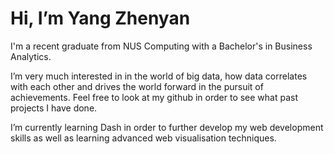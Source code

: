 # Hi, I’m Yang Zhenyan

I'm a recent graduate from NUS Computing with a Bachelor's in Business Analytics.

I’m very much interested in in the world of big data, how data correlates with each other and drives the world forward in the pursuit of achievements. Feel free to look at my github in order to see what past projects I have done.

I’m currently learning Dash in order to further develop my web development skills as well as learning advanced web visualisation techniques.

<!---
shinkurono/shinkurono is a ✨ special ✨ repository because its `README.md` (this file) appears on your GitHub profile.
You can click the Preview link to take a look at your changes.
--->
